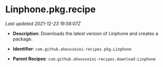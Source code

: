 # Linphone.pkg.recipe

_Last updated 2021-12-23 19:58:07Z_

- **Description**: Downloads the latest version of Linphone and creates a package.

- **Identifier**: `com.github.ahousseini-recipes.pkg.Linphone`

- **Parent Recipes**: `com.github.ahousseini-recipes.download.Linphone`